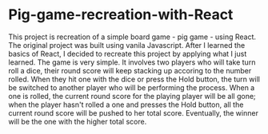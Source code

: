 # Pig-game-recreation-with-React
This project is recreation of a simple board game - pig game - using React. The original project was built using vanila Javascript. After I learned the basics of React, I decided to 
recreate this project by applying what I just learned. The game is very simple. It involves two players who will take turn roll a dice, their round score will keep stacking up accoring 
to the number rolled. When they hit one with the dice or press the Hold button, the turn will be switched to another player who will be performing the process. When a one is rolled, the 
current round score for the playing player will be all gone; when the player hasn't rolled a one and presses the Hold button, all the current round score will be pushed to her total score.
Eventually, the winner will be the one with the higher total score. 
